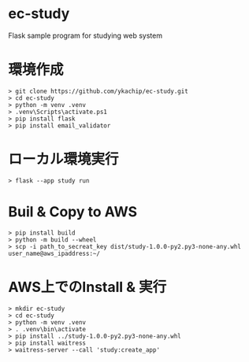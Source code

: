 # ec-study
Flask sample program for studying web system

# 環境作成

    > git clone https://github.com/ykachip/ec-study.git
    > cd ec-study
    > python -m venv .venv
    > .venv\Scripts\activate.ps1
    > pip install flask
    > pip install email_validator

# ローカル環境実行

    > flask --app study run

# Buil & Copy to AWS 

    > pip install build
    > python -m build --wheel
    > scp -i path_to_secreat_key dist/study-1.0.0-py2.py3-none-any.whl user_name@aws_ipaddress:~/

# AWS上でのInstall & 実行

    > mkdir ec-study
    > cd ec-study
    > python -m venv .venv
    > . .venv\bin\activate
    > pip install ../study-1.0.0-py2.py3-none-any.whl
    > pip install waitress
    > waitress-server --call 'study:create_app'



